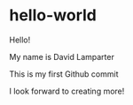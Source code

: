 hello-world
===========

Hello!

My name is David Lamparter

This is my first Github commit

I look forward to creating more!
